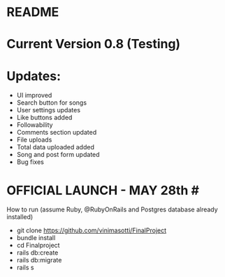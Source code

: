 # README

# Current Version 0.8 (Testing)  <br> 

# Updates: <br> 
- UI improved <br>
- Search button for songs <br>
- User settings updates <br>
- Like buttons added <br>
- Followability <br>
- Comments section updated <br>
- File uploads  <br>
- Total data uploaded added <br>
- Song and post form updated <br>
- Bug fixes <br>



# OFFICIAL LAUNCH - MAY 28th # <br>

How to run (assume Ruby, @RubyOnRails and Postgres database already installed) <br>
- git clone https://github.com/vinimasotti/FinalProject <br>
- bundle install <br>
- cd Finalproject
- rails db:create
- rails db:migrate <br>
- rails s <br>

